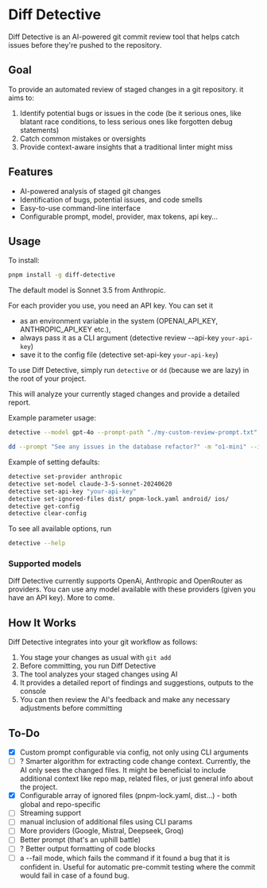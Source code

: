 # Diff Detective

Diff Detective is an AI-powered git commit review tool that helps catch
issues before they're pushed to the repository.

## Goal

To provide an automated review of staged changes in a git repository.
it aims to:

1. Identify potential bugs or issues in the code (be it serious ones, like blatant race conditions, to less serious ones like forgotten debug statements)
2. Catch common mistakes or oversights
3. Provide context-aware insights that a traditional linter might miss

## Features

- AI-powered analysis of staged git changes
- Identification of bugs, potential issues, and code smells
- Easy-to-use command-line interface
- Configurable prompt, model, provider, max tokens, api key...

## Usage

To install:

```bash
pnpm install -g diff-detective
```

The default model is Sonnet 3.5 from Anthropic.

For each provider you use, you need an API key. You can set it

- as an environment variable in the system (OPENAI_API_KEY, ANTHROPIC_API_KEY etc.),
- always pass it as a CLI argument (detective review --api-key `your-api-key`)
- save it to the config file (detective set-api-key `your-api-key`)

To use Diff Detective, simply run `detective` or `dd` (because we are lazy) in the root of your project.

This will analyze your currently staged changes and provide a detailed report.

Example parameter usage:

```bash
detective --model gpt-4o --prompt-path "./my-custom-review-prompt.txt"
```

```bash
dd --prompt "See any issues in the database refactor?" -m "o1-mini" --ignore pnpm-lock.yaml dist/
```

Example of setting defaults:

```bash
detective set-provider anthropic
detective set-model claude-3-5-sonnet-20240620
detective set-api-key "your-api-key"
detective set-ignored-files dist/ pnpm-lock.yaml android/ ios/
detective get-config
detective clear-config
```

To see all available options, run

```bash
detective --help
```

### Supported models

Diff Detective currently supports OpenAi, Anthropic and OpenRouter as providers. You can use any model available with these providers (given you have an API key). More to come.

## How It Works

Diff Detective integrates into your git workflow as follows:

1. You stage your changes as usual with `git add`
2. Before committing, you run Diff Detective
3. The tool analyzes your staged changes using AI
4. It provides a detailed report of findings and suggestions, outputs to the console
5. You can then review the AI's feedback and make any necessary adjustments before committing

## To-Do

- [x] Custom prompt configurable via config, not only using CLI arguments
- [ ] ? Smarter algorithm for extracting code change context. Currently, the AI only sees the changed files. It might be beneficial to include additional context like repo map, related files, or just general info about the project.
- [x] Configurable array of ignored files (pnpm-lock.yaml, dist...) - both global and repo-specific
- [ ] Streaming support
- [ ] manual inclusion of additional files using CLI params
- [ ] More providers (Google, Mistral, Deepseek, Groq)
- [ ] Better prompt (that's an uphill battle)
- [ ] ? Better output formatting of code blocks
- [ ] a --fail mode, which fails the command if it found a bug that it is confident in. Useful for automatic pre-commit testing where the commit would fail in case of a found bug.
